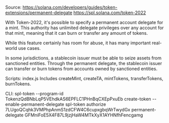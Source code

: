 Source: https://solana.com/developers/guides/token-extensions/permanent-delegate
https://spl.solana.com/token-2022

With Token-2022, it's possible to specify a permanent account delegate for a mint. This authority has unlimited delegate privileges over any account for that mint, meaning that it can burn or transfer any amount of tokens.

While this feature certainly has room for abuse, it has many important real-world use cases.

In some jurisdictions, a stablecoin issuer must be able to seize assets from sanctioned entities. Through the permanent delegate, the stablecoin issuer can transfer or burn tokens from accounts owned by sanctioned entities.


Scripts:
index.js  Includes createMint, createTA,  mintTokens,  transferTokens, burnTokens.

CLI:
spl-token --program-id TokenzQdBNbLqP5VEhdkAS6EPFLC1PHnBqCXEpPxuEb create-token --enable-permanent-delegate
spl-token authorize 7LUgoQCqhk3VMPhpAnmS1zdCFW4C6cupxgbqWrTwydGx permanent-delegate GFMniFoE5X4F87L9jzjHaW4MTkXyX1AYHNfhFencgamg
